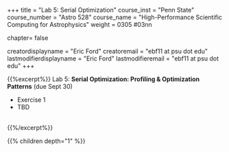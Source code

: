 +++
title = "Lab 5: Serial Optimization"
course_inst = "Penn State"
course_number = "Astro 528"
course_name = "High-Performance Scientific Computing for Astrophysics"
weight = 0305  #03nn

chapter= false

creatordisplayname = "Eric Ford"
creatoremail = "ebf11 at psu dot edu"
lastmodifierdisplayname = "Eric Ford"
lastmodifieremail = "ebf11 at psu dot edu"
+++


{{%excerpt%}}
Lab 5: **Serial Optimization: Profiling & Optimization Patterns** (due Sept 30)
- Exercise 1
- TBD
<br />
<!--
- [Exercise 1: Optimization Problems & Optimizing Serial Code](https://nbviewer.jupyter.org/github/PsuAstro528/lab3-start/blob/master/ex1.ipynb)
-->
{{%/excerpt%}}

{{% children depth="1" %}}
